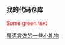 ### 我的代码仓库

<font color="red"> Some green text </font>

[易语言做的一些小礼物](https://github.com/luqin12368/e_word)
